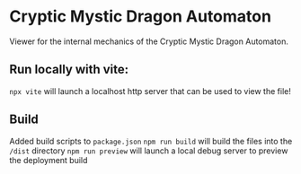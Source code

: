 # Cryptic Mystic Dragon Automaton
Viewer for the internal mechanics of the Cryptic Mystic Dragon Automaton.

## Run locally with vite:
`npx vite` will launch a localhost http server that can be used to view the file!

## Build
Added build scripts to `package.json`
`npm run build` will build the files into the `/dist` directory
`npm run preview` will launch a local debug server to preview the deployment build